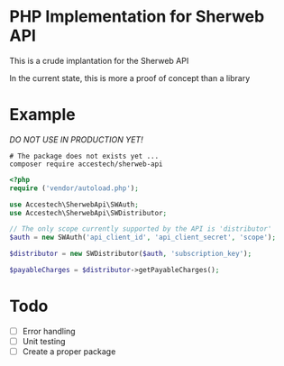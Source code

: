 # PHP Implementation for Sherweb API
This is a crude implantation for the Sherweb API

In the current state, this is more a proof of concept than a library

# Example

*DO NOT USE IN PRODUCTION YET!*

```shell script
# The package does not exists yet ...
composer require accestech/sherweb-api
```

```php
<?php
require ('vendor/autoload.php');

use Accestech\SherwebApi\SWAuth;
use Accestech\SherwebApi\SWDistributor;

// The only scope currently supported by the API is 'distributor' 
$auth = new SWAuth('api_client_id', 'api_client_secret', 'scope');

$distributor = new SWDistributor($auth, 'subscription_key');

$payableCharges = $distributor->getPayableCharges();
```

# Todo
 - [ ] Error handling
 - [ ] Unit testing
 - [ ] Create a proper package